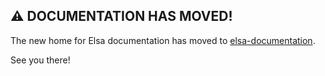 ## ⚠️ DOCUMENTATION HAS MOVED!

The new home for Elsa documentation has moved to [elsa-documentation](https://github.com/elsa-workflows/elsa-documentation).

See you there!